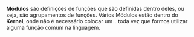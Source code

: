 **Módulos** são definições de funções que são definidas dentro deles, ou seja, são agrupamentos de funções.
Vários Módulos estão dentro do **Kernel**, onde não é necessário colocar um `.` toda vez que formos utilizar alguma função comum na linguagem.